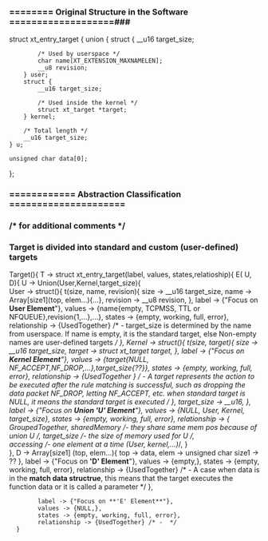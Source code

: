 ### ======== Original Structure in the Software ===================###
struct xt_entry_target {
	union {
		struct {
			__u16 target_size;

			/* Used by userspace */
			char name[XT_EXTENSION_MAXNAMELEN];
			__u8 revision;
		} user;
		struct {
			__u16 target_size;

			/* Used inside the kernel */
			struct xt_target *target;
		} kernel;

		/* Total length */
		__u16 target_size;
	} u;

	unsigned char data[0];
};

### ============ Abstraction Classification =====================
### /* for additional comments */
### Target is divided into standard and custom (user-defined) targets

Target<T>(){
      T -> struct xt_entry_target<E>(label, values, states,relatioship){
		E( U, D){
			U -> Union(User,Kernel,target_size){	
                        User<t> -> struct(){
                              t(size, name, revision){
                                    size ->  __u16 target_size,
                                    name -> Array[size1](top, elem…){...},
                                    revision -> __u8 revision,
                              },
                                    label -> {"Focus on **User Element**"},
                                    values -> {name{empty, TCPMSS, TTL or NFQUEUE},revision{1,...},...},
                                    states -> {empty, working, full, error},
                                    relationship -> {UsedTogether} /* - target_size is determined by the name from userspace. If name is empty, it is the standard target, else  Non-empty names are user-defined targets */
                        },
                        Kernel<t> -> struct(){
                              t(size, target){
                                    size -> __u16 target_size,
                                    target -> struct xt_target *target,
                              },
                                    label -> {"Focus on **Kernel Element**"},
                                    values -> {target{NULL, NF_ACCEPT,NF_DROP,…},target_size{??}},
                                    states -> {empty, working, full, error},
                                    relationship -> {UsedTogether } /* -  A target represents the action to be executed after the rule matching is successful, such as dropping the data packet NF_DROP, letting NF_ACCEPT, etc. when standard target is NULL, it means the standard target is executed */
                        },
                        target_size -> __u16,
                  },
                        label -> {"Focus on **Union 'U' Element**"},
                        values -> {NULL, User, Kernel, target_size},
                        states -> {empty, working, full, error},
                        relationship -> {
                              GroupedTogether,
                              sharedMemory /*- they share same mem pos because of union U */,
                              target_size /*- the size of memory used for U */,                 
                              accessing /*- one element at a time (User, kernel,...)*/,
                        }	
                  },
                  D -> Array[size1] (top, elem…){
                        top -> data,
                        elem -> unsigned char
                              size1 -> ??
                  },
                        label -> {"Focus on **'D' Element**"},
                        values -> {empty,},
                        states -> {empty, working, full, error},
                        relationship -> {UsedTogether} /* - A case when data is in the **match data structrue**, this means that the target executes the function data or it is called a parameter */
            },

            label -> {"Focus on **'E' Element**"},
            values -> {NULL,},
            states -> {empty, working, full, error},
            relationship -> {UsedTogether} /* -  */   
      } 
